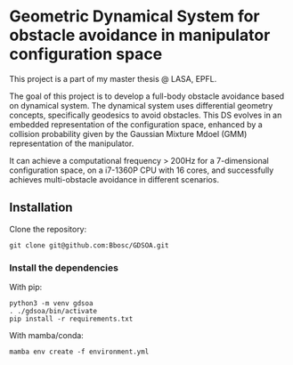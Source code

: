 # Geometric Dynamical System for obstacle avoidance in manipulator configuration space

This project is a part of my master thesis @ LASA, EPFL.


The goal of this project is to develop a full-body obstacle avoidance based on dynamical system.
The dynamical system uses differential geometry concepts, specifically geodesics to avoid obstacles.
This DS evolves in an embedded representation of the configuration space, enhanced by a collision probability given by the Gaussian Mixture Mdoel (GMM) representation of the manipulator.

It can achieve a computational frequency > 200Hz for a 7-dimensional configuration space, on a i7-1360P CPU with 16 cores, and successfully achieves multi-obstacle avoidance in 
different scenarios.

## Installation

Clone the repository:

```console
git clone git@github.com:Bbosc/GDSOA.git
```

### Install the dependencies

With pip:

```console
python3 -m venv gdsoa
. ./gdsoa/bin/activate
pip install -r requirements.txt
```

With mamba/conda:

```console
mamba env create -f environment.yml
```



